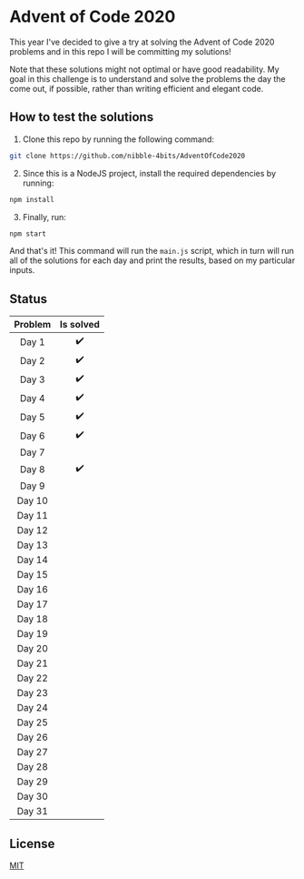# Advent of Code 2020

This year I've decided to give a try at solving the Advent of Code 2020 problems and in this repo I will be committing my solutions!

Note that these solutions might not optimal or have good readability. My goal in this challenge is to understand and solve the problems the day the come out, if possible, rather than writing efficient and elegant code.

## How to test the solutions

1. Clone this repo by running the following command:

```sh
git clone https://github.com/nibble-4bits/AdventOfCode2020
```

2. Since this is a NodeJS project, install the required dependencies by running:

```sh
npm install
```

3. Finally, run:

```sh
npm start
```

And that's it! This command will run the `main.js` script, which in turn will run all of the solutions for each day and print the results, based on my particular inputs.

## Status

| Problem |     Is solved      |
| :-----: | :----------------: |
|  Day 1  | :heavy_check_mark: |
|  Day 2  | :heavy_check_mark: |
|  Day 3  | :heavy_check_mark: |
|  Day 4  | :heavy_check_mark: |
|  Day 5  | :heavy_check_mark: |
|  Day 6  | :heavy_check_mark: |
|  Day 7  |                    |
|  Day 8  | :heavy_check_mark: |
|  Day 9  |                    |
| Day 10  |                    |
| Day 11  |                    |
| Day 12  |                    |
| Day 13  |                    |
| Day 14  |                    |
| Day 15  |                    |
| Day 16  |                    |
| Day 17  |                    |
| Day 18  |                    |
| Day 19  |                    |
| Day 20  |                    |
| Day 21  |                    |
| Day 22  |                    |
| Day 23  |                    |
| Day 24  |                    |
| Day 25  |                    |
| Day 26  |                    |
| Day 27  |                    |
| Day 28  |                    |
| Day 29  |                    |
| Day 30  |                    |
| Day 31  |                    |

## License

[MIT](https://choosealicense.com/licenses/mit/)
